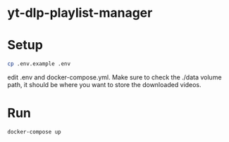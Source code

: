 # yt-dlp-playlist-manager

# Setup

```bash
cp .env.example .env
```

edit .env and docker-compose.yml. Make sure to check the ./data volume path, it should be where you want to store the downloaded videos.

# Run

```bash
docker-compose up
```